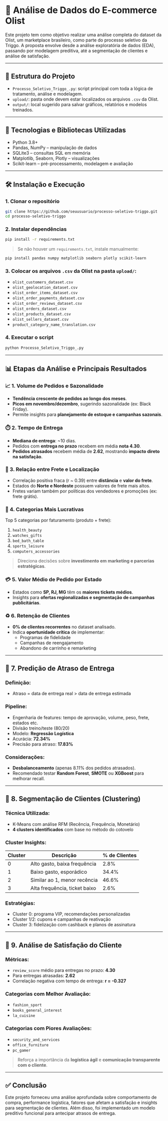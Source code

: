 
# 🚀 Análise de Dados do E-commerce Olist

Este projeto tem como objetivo realizar uma análise completa do dataset da Olist, um marketplace brasileiro, como parte do processo seletivo da Triggo. A proposta envolve desde a análise exploratória de dados (EDA), passando por modelagem preditiva, até a segmentação de clientes e análise de satisfação.

---

## 📁 Estrutura do Projeto

- `Processo_Seletivo_Triggo_.py`: script principal com toda a lógica de tratamento, análise e modelagem.
- `upload/`: pasta onde devem estar localizados os arquivos `.csv` da Olist.
- `output/`: local sugerido para salvar gráficos, relatórios e modelos treinados.

---

## 🧰 Tecnologias e Bibliotecas Utilizadas

- Python 3.8+
- Pandas, NumPy – manipulação de dados
- SQLite3 – consultas SQL em memória
- Matplotlib, Seaborn, Plotly – visualizações
- Scikit-learn – pré-processamento, modelagem e avaliação

---

## 🛠️ Instalação e Execução

### 1. Clonar o repositório

```bash
git clone https://github.com/seuusuario/processo-seletivo-triggo.git
cd processo-seletivo-triggo
```

### 2. Instalar dependências

```bash
pip install -r requirements.txt
```

> Se não houver um `requirements.txt`, instale manualmente:

```bash
pip install pandas numpy matplotlib seaborn plotly scikit-learn
```

### 3. Colocar os arquivos `.csv` da Olist na pasta `upload/`:

- `olist_customers_dataset.csv`
- `olist_geolocation_dataset.csv`
- `olist_order_items_dataset.csv`
- `olist_order_payments_dataset.csv`
- `olist_order_reviews_dataset.csv`
- `olist_orders_dataset.csv`
- `olist_products_dataset.csv`
- `olist_sellers_dataset.csv`
- `product_category_name_translation.csv`

### 4. Executar o script

```bash
python Processo_Seletivo_Triggo_.py
```

---

## 📊 Etapas da Análise e Principais Resultados

### 📈 1. Volume de Pedidos e Sazonalidade

- **Tendência crescente de pedidos ao longo dos meses**.
- **Picos em novembro/dezembro**, sugerindo sazonalidade (ex: Black Friday).
- Permite insights para **planejamento de estoque e campanhas sazonais**.

### ⏱️ 2. Tempo de Entrega

- **Mediana de entrega**: ~10 dias.
- Pedidos com **entrega no prazo** recebem em média **nota 4.30**.
- **Pedidos atrasados** recebem média de **2.62**, mostrando **impacto direto na satisfação**.

### 🚚 3. Relação entre Frete e Localização

- Correlação positiva fraca (r ~ 0.39) entre **distância** e **valor do frete**.
- Estados do **Norte e Nordeste** possuem valores de frete mais altos.
- Fretes variam também por políticas dos vendedores e promoções (ex: frete grátis).

### 🛒 4. Categorias Mais Lucrativas

Top 5 categorias por faturamento (produto + frete):

1. `health_beauty`
2. `watches_gifts`
3. `bed_bath_table`
4. `sports_leisure`
5. `computers_accessories`

> Direciona decisões sobre **investimento em marketing e parcerias estratégicas**.

### 💳 5. Valor Médio de Pedido por Estado

- Estados como **SP, RJ, MG** têm os **maiores tickets médios**.
- Insights para **ofertas regionalizadas e segmentação de campanhas publicitárias**.

### ♻️ 6. Retenção de Clientes

- **0% de clientes recorrentes** no dataset analisado.
- Indica **oportunidade crítica** de implementar:
  - Programas de fidelidade
  - Campanhas de reengajamento
  - Abandono de carrinho e remarketing

---

## 🤖 7. Predição de Atraso de Entrega

### Definição:

- Atraso = data de entrega real > data de entrega estimada

### Pipeline:

- Engenharia de features: tempo de aprovação, volume, peso, frete, estados etc.
- Divisão treino/teste (80/20)
- Modelo: **Regressão Logística**
- Acurácia: **72.34%**
- Precisão para atraso: **17.83%**

### Considerações:

- **Desbalanceamento** (apenas 8.11% dos pedidos atrasados).
- Recomendado testar **Random Forest**, **SMOTE** ou **XGBoost** para melhorar recall.

---

## 👤 8. Segmentação de Clientes (Clustering)

### Técnica Utilizada:

- K-Means com análise RFM (Recência, Frequência, Monetário)
- **4 clusters identificados** com base no método do cotovelo

### Cluster Insights:

| Cluster | Descrição | % de Clientes |
|---------|-----------|---------------|
| 0 | Alto gasto, baixa frequência | 2.8% |
| 1 | Baixo gasto, esporádico | 34.4% |
| 2 | Similar ao 1, menor recência | 46.6% |
| 3 | Alta frequência, ticket baixo | 2.6% |

### Estratégias:

- Cluster 0: programa VIP, recomendações personalizadas
- Cluster 1/2: cupons e campanhas de reativação
- Cluster 3: fidelização com cashback e planos de assinatura

---

## 🌟 9. Análise de Satisfação do Cliente

### Métricas:

- `review_score` médio para entregas no prazo: **4.30**
- Para entregas atrasadas: **2.62**
- Correlação negativa com tempo de entrega: **r = -0.327**

### Categorias com Melhor Avaliação:

- `fashion_sport`
- `books_general_interest`
- `la_cuisine`

### Categorias com Piores Avaliações:

- `security_and_services`
- `office_furniture`
- `pc_gamer`

> Reforça a importância da **logística ágil** e **comunicação transparente com o cliente**.

---

## ✅ Conclusão

Este projeto forneceu uma análise aprofundada sobre comportamento de compra, performance logística, fatores que afetam a satisfação e insights para segmentação de clientes. Além disso, foi implementado um modelo preditivo funcional para antecipar atrasos de entrega.

